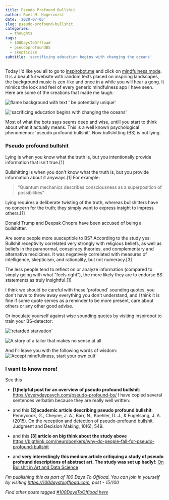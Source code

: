 ```yaml
---
title: Pseudo Profound Bullshit
author: Roel M. Hogervorst
date: '2020-07-05'
slug: pseudo-profound-bullshit
categories:
  - thoughts
tags:
  - 100DaysToOffload
  - pseudoprofoundBS
  - skepticism
subtitle: 'sacrificing education begins with changing the oceans'
---
```


Today I'd like you all to go to [inspirobot.me](https://inspirobot.me/) and click on [mindfulness mode](https://inspirobot.me/mindfulnessmode "direct link to mindfulness mode"). 
It is a beautiful website with random texts placed on inspiring landscapes, the background music is zen-like and once in a while you will hear a gong. It mimics the look and feel of every generic mindfulness app I have seen. 
Here are some of the creations that made me laugh:

![flame background with text ' be potentially unique'](/post/2020-07-05-pseudo-profound-bullshit/index_files/12PYdkxAJB.jpg)

!['sacrificing education begins with changing the oceans'](/post/2020-07-05-pseudo-profound-bullshit/index_files/sacrifice_the_oceans.jpg)

Most of what the bots says seems deep and wise, untill you start to think about 
what it actually means. This is a well known psychological phenomenon: 'pseudo profound bullshit'. Now bullshitting (BS) is not lying. 

### Pseudo profound bullshit
Lying is when you know what the truth is, but you intentionally provide information that isn't true.[1]

Bullshitting is when you don't know what the truth is, but you provide information about it anyways.[1] For example:

> “Quantum mechanics describes consciousness as a superposition of possibilities”

Lying requires a deliberate twisting of the truth, whereas bullshitters have no concern for the truth; they simply want to express insight to impress others.[1]

Donald Trump and Deepak Chopra have been accused of being a bullshitter. 

Are some people more susceptible to BS? According to the study yes:
Bullshit receptivity correlated very strongly with religious beliefs, as well as beliefs in the paranormal, conspiracy theories, and complementary and alternative medicines. It was negatively correlated with measures of intelligence, skepticism, and rationality, but  not numeracy.[3]

The less people tend to reflect on or analyze information (compared to simply going with what “feels right”), the more likely they are to endorse BS statements as truly insightful.[1]


I think we should be careful with these 'profound' sounding quotes, you don't have to throw away everything you don't understand, and I think it is fine if some quote serves as a reminder to be more present, care about others or any other good advise.

Or inoculate yourself against wise sounding quotes by visiting inspirobot to train your BS-detector:

!['retarded starvation'](/post/2020-07-05-pseudo-profound-bullshit/index_files/screenshot1.jpg)

![A story of a tailor that makes no sense at all](/post/2020-07-05-pseudo-profound-bullshit/index_files/dubiuos_tailor.jpg)

And I'll leave you with the following words of wisdom:
!['Accept mindfullness, start your own cult'](/post/2020-07-05-pseudo-profound-bullshit/index_files/qjepYw0MJn.jpg)

 
### I want to know more!
See this

- **[1]helpful post for an overview of pseudo profound bullshit**: <https://everydaypsych.com/pseudo-profound-bs/> I have copied several sentences verbatim because they are really well written. 

- and this **[2]academic article describing pseudo profound bullshit**: Pennycook, G., Cheyne, J. A., Barr, N., Koehler, D. J., & Fugelsang, J. A. (2015). On the reception and detection of pseudo-profound bullshit. Judgment and Decision Making, 10(6), 549.

- and this **[3] article on big think about the study above** <https://bigthink.com/neurobonkers/why-do-people-fall-for-pseudo-profound-bullshit> 

- and **very interestingly this medium article critiquing a study of pseudo profound descriptions of abstract art. The study was set up badly!**: [On Bullshit in Art and Data Science](https://towardsdatascience.com/on-bullshit-in-art-and-data-science-2c68c9ae17db)

*I’m publishing this as part of 100 Days To Offload. You can join in yourself by visiting https://100daystooffload.com, post - 15/100*

*Find other posts tagged  [#100DaysToOffload here](https://notes.rmhogervorst.nl/tags/100DaysToOffload/)*
